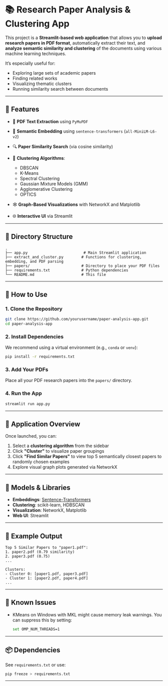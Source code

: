 # 📚 Research Paper Analysis & Clustering App

This project is a **Streamlit-based web application** that allows you to **upload research papers in PDF format**, automatically extract their text, and **analyze semantic similarity and clustering** of the documents using various machine learning techniques.

It’s especially useful for:

* Exploring large sets of academic papers
* Finding related works
* Visualizing thematic clusters
* Running similarity search between documents

---

## 🚀 Features

* 📄 **PDF Text Extraction** using `PyMuPDF`
* 🧠 **Semantic Embedding** using `sentence-transformers` (`all-MiniLM-L6-v2`)
* 🔍 **Paper Similarity Search** (via cosine similarity)
* 🧹 **Clustering Algorithms**:

  * DBSCAN
  * K-Means
  * Spectral Clustering
  * Gaussian Mixture Models (GMM)
  * Agglomerative Clustering
  * OPTICS
* 🕸️ **Graph-Based Visualizations** with NetworkX and Matplotlib
* 🌐 **Interactive UI** via Streamlit

---

## 📂 Directory Structure

```
.
├── app.py                         # Main Streamlit application
├── extract_and_cluster.py        # Functions for clustering, embedding, and PDF parsing
├── papers/                       # Directory to place your PDF files
├── requirements.txt              # Python dependencies
└── README.md                     # This file
```

---

## 🧪 How to Use

### 1. Clone the Repository

```bash
git clone https://github.com/yourusername/paper-analysis-app.git
cd paper-analysis-app
```

### 2. Install Dependencies

We recommend using a virtual environment (e.g., `conda` or `venv`):

```bash
pip install -r requirements.txt
```

### 3. Add Your PDFs

Place all your PDF research papers into the `papers/` directory.

### 4. Run the App

```bash
streamlit run app.py
```

---

## 💽 Application Overview

Once launched, you can:

1. Select a **clustering algorithm** from the sidebar
2. Click **"Cluster"** to visualize paper groupings
3. Click **"Find Similar Papers"** to view top 5 semantically closest papers to randomly chosen examples
4. Explore visual graph plots generated via NetworkX

---

## 🧠 Models & Libraries

* **Embeddings**: [Sentence-Transformers](https://www.sbert.net/)
* **Clustering**: scikit-learn, HDBSCAN
* **Visualization**: NetworkX, Matplotlib
* **Web UI**: Streamlit

---

## 📝 Example Output

```
Top 5 Similar Papers to "paper1.pdf":
1. paper2.pdf (0.79 similarity)
2. paper3.pdf (0.75)
...

Clusters:
- Cluster 0: [paper1.pdf, paper3.pdf]
- Cluster 1: [paper2.pdf, paper4.pdf]
...
```

---

## 🐞 Known Issues

* KMeans on Windows with MKL might cause memory leak warnings. You can suppress this by setting:

  ```bash
  set OMP_NUM_THREADS=1
  ```

---

## 📦 Dependencies

See `requirements.txt` or use:

```bash
pip freeze > requirements.txt
```

---

